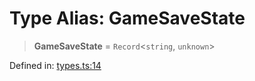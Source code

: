 # Type Alias: GameSaveState

> **GameSaveState** = `Record`\<`string`, `unknown`\>

Defined in: [types.ts:14](https://github.com/laruss/react-text-game/blob/ebc985d74d2d38c34169b7426a7d28520cf19743/packages/core/src/types.ts#L14)
